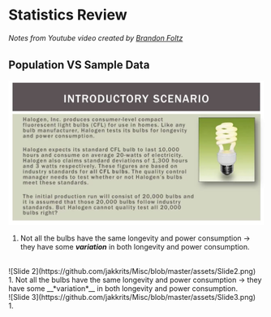 # Statistics Review
###### Notes from Youtube video created by [Brandon Foltz](https://www.youtube.com/channel/UCFrjdcImgcQVyFbK04MBEhA)
## Population VS Sample Data
![Slide 1](https://github.com/jakkrits/Misc/blob/master/assets/Slide1.png)
</br>
1. Not all the bulbs have the same longevity and power consumption -> they have some __*variation*__ in both longevity and power consumption.
</br>
![Slide 2](https://github.com/jakkrits/Misc/blob/master/assets/Slide2.png)
</br>
1. Not all the bulbs have the same longevity and power consumption -> they have some __*variation*__ in both longevity and power consumption.
</br>
![Slide 3](https://github.com/jakkrits/Misc/blob/master/assets/Slide3.png)
</br>
1.
</br>